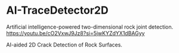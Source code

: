 # AI-TraceDetector2D
Artificial intelligence-powered two-dimensional rock joint detection.
https://youtu.be/cO2VxwJ9Jz8?si=5jwKYZdYX1dBAGyy

AI-aided 2D Crack Detection of Rock Surfaces.

